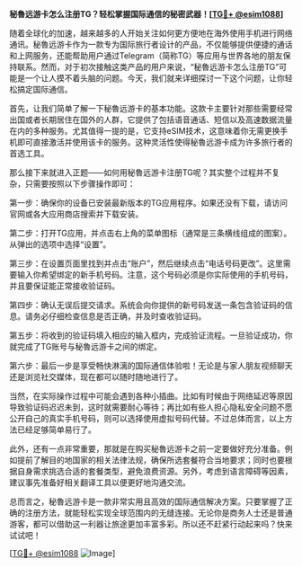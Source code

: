 **秘魯远游卡怎么注册TG？轻松掌握国际通信的秘密武器！[[TG💪+ @esim1088](https://t.me/s/esim1088)]**

随着全球化的加速，越来越多的人开始关注如何更方便地在海外使用手机进行网络通讯。秘魯远游卡作为一款专为国际旅行者设计的产品，不仅能够提供便捷的通话和上网服务，还能帮助用户通过Telegram（简称TG）等应用与世界各地的朋友保持联系。然而，对于初次接触这类产品的用户来说，“秘魯远游卡怎么注册TG”可能是一个让人摸不着头脑的问题。今天，我们就来详细探讨一下这个问题，让你轻松搞定国际通信。

首先，让我们简单了解一下秘魯远游卡的基本功能。这款卡主要针对那些需要经常出国或者长期居住在国外的人群，它提供了包括语音通话、短信以及高速数据流量在内的多种服务。尤其值得一提的是，它支持eSIM技术，这意味着你无需更换手机即可直接激活并使用该卡的服务。这种灵活性使得秘魯远游卡成为许多旅行者的首选工具。

那么接下来就进入正题——如何用秘魯远游卡注册TG呢？其实整个过程并不复杂，只需要按照以下步骤操作即可：

第一步：确保你的设备已安装最新版本的TG应用程序。如果还没有下载，请访问官网或各大应用商店搜索并下载安装。

第二步：打开TG应用，并点击右上角的菜单图标（通常是三条横线组成的图案）。从弹出的选项中选择“设置”。

第三步：在设置页面里找到并点击“账户”，然后继续点击“电话号码更改”。这里需要输入你希望绑定的新手机号码。注意，这个号码必须是你实际使用的手机号码，并且要保证能正常接收验证码。

第四步：确认无误后提交请求。系统会向你提供的新号码发送一条包含验证码的信息。请务必仔细检查信息是否正确，并及时查收验证码。

第五步：将收到的验证码填入相应的输入框内，完成验证流程。一旦验证成功，你就完成了TG账号与秘魯远游卡之间的绑定。

第六步：最后一步是享受畅快淋漓的国际通信体验啦！无论是与家人朋友视频聊天还是浏览社交媒体，现在都可以随时随地进行了。

当然，在实际操作过程中可能会遇到各种小插曲。比如有时候由于网络延迟等原因导致验证码迟迟未到，这时就需要耐心等待；再比如有些人担心隐私安全问题不愿公开自己的真实手机号码，则可以选择使用虚拟号码代替。不过总体而言，以上方法已经足够简单易行了。

此外，还有一点非常重要，那就是在购买秘魯远游卡之前一定要做好充分准备。例如提前了解目的地国家的相关法律法规，确保所选套餐符合当地要求；同时也要根据自身需求挑选合适的套餐类型，避免浪费资源。另外，考虑到语言障碍等因素，建议事先准备好相关翻译工具以便更好地沟通交流。

总而言之，秘魯远游卡是一款非常实用且高效的国际通信解决方案。只要掌握了正确的注册方法，就能轻松实现全球范围内的无缝连接。无论你是商务人士还是普通游客，都可以借助这一利器让旅途更加丰富多彩。所以还不赶紧行动起来吗？快来试试吧！

[[TG💪+ @esim1088](https://t.me/s/esim1088) ![Image](https://i.postimg.cc/4NQfJmqS/Snipaste-2025-05-13-00-14-12.png)]